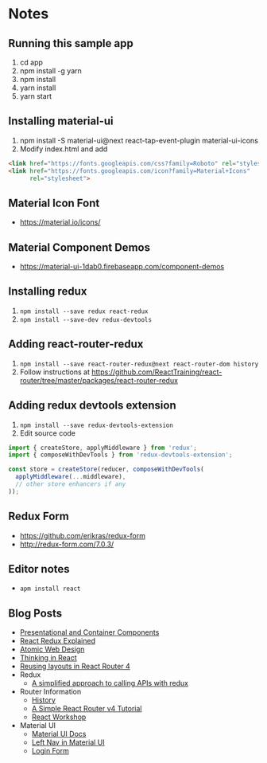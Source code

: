 # Notes

## Running this sample app
1. cd app
1. npm install -g yarn
1. npm install
1. yarn install
1. yarn start

## Installing material-ui

1. npm install -S material-ui@next react-tap-event-plugin material-ui-icons
1. Modify index.html and add
```html
<link href="https://fonts.googleapis.com/css?family=Roboto" rel="stylesheet">
<link href="https://fonts.googleapis.com/icon?family=Material+Icons"
      rel="stylesheet">
```

## Material Icon Font
 * https://material.io/icons/

## Material Component Demos
 * https://material-ui-1dab0.firebaseapp.com/component-demos

## Installing redux
1. ```npm install --save redux react-redux```
1. ```npm install --save-dev redux-devtools```

## Adding react-router-redux
1. ```npm install --save react-router-redux@next react-router-dom history```
1. Follow instructions at https://github.com/ReactTraining/react-router/tree/master/packages/react-router-redux

## Adding redux devtools extension
1. ```npm install --save redux-devtools-extension```
1. Edit source code

```js
import { createStore, applyMiddleware } from 'redux';
import { composeWithDevTools } from 'redux-devtools-extension';

const store = createStore(reducer, composeWithDevTools(
  applyMiddleware(...middleware),
  // other store enhancers if any
));

```
## Redux Form
  * https://github.com/erikras/redux-form
  * http://redux-form.com/7.0.3/

## Editor notes
  * ```apm install react```

## Blog Posts
  * [Presentational and Container Components](https://medium.com/@dan_abramov/smart-and-dumb-components-7ca2f9a7c7d0)
  * [React Redux Explained](http://www.sohamkamani.com/blog/2017/03/31/react-redux-connect-explained/)
  * [Atomic Web Design](http://bradfrost.com/blog/post/atomic-web-design/)
  * [Thinking in React](https://facebook.github.io/react/docs/thinking-in-react.html)
  * [Reusing layouts in React Router 4](https://simonsmith.io/reusing-layouts-in-react-router-4/)
  * Redux
      * [A simplified approach to calling APIs with redux](http://www.sohamkamani.com/blog/2016/06/05/redux-apis/)
  * Router Information
      * [History](https://medium.com/@pshrmn/a-little-bit-of-history-f245306f48dd)
      * [A Simple React Router v4 Tutorial](https://medium.com/@pshrmn/a-simple-react-router-v4-tutorial-7f23ff27adf)
      * [React Workshop](https://github.com/ReactTraining/react-workshop)
  * Material UI
      * [Material UI Docs](https://material-ui-1dab0.firebaseapp.com/component-demos/app-bar)
      * [Left Nav in Material UI](https://medium.com/@sanfordb/using-material-ui-s-app-bar-with-left-nav-in-react-d9311a49b3d0)
      * [Login Form](http://redux-form.com/6.0.0-rc.1/examples/material-ui/)
